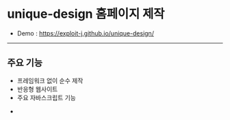 # unique-design 홈페이지 제작
* Demo : https://exploit-j.github.io/unique-design/
-------------------
## 주요 기능
* 프레임워크 없이 순수 제작
* 반응형 웹사이트
* 주요 자바스크립트 기능
 - 
